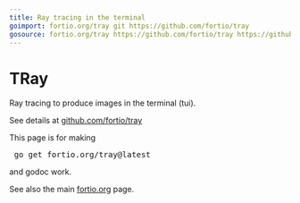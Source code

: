 ```yaml
---
title: Ray tracing in the terminal
goimport: fortio.org/tray git https://github.com/fortio/tray
gosource: fortio.org/tray https://github.com/fortio/tray https://github.com/fortio/tray/tree/main{/dir} https://github.com/fortio/tray/blob/main{/dir}/{file}#L{line}
---
```


# TRay

Ray tracing to produce images in the terminal (tui).

See details at [github.com/fortio/tray](https://github.com/fortio/tray#TRay)

This page is for making
<pre>
 go get fortio.org/tray@latest
</pre>
and godoc work.
<p>
See also the main <a href="https://fortio.org/">fortio.org</a> page.
